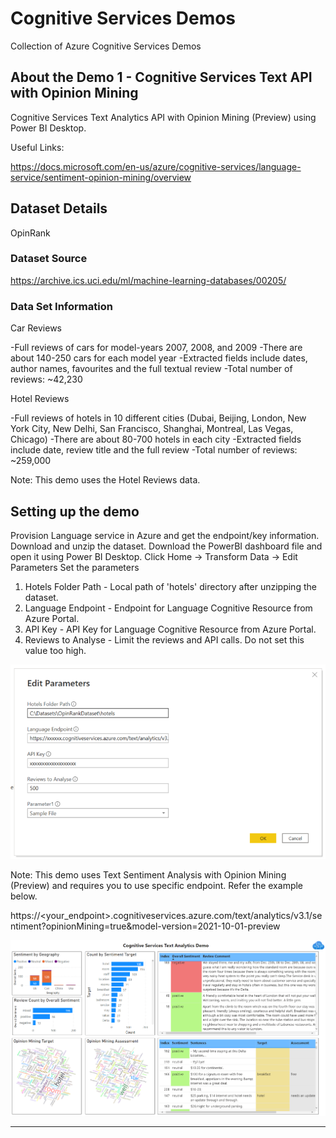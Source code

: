 # Cognitive Services Demos
Collection of Azure Cognitive Services Demos

## About the Demo 1 - Cognitive Services Text API with Opinion Mining

Cognitive Services Text Analytics API with Opinion Mining (Preview) using Power BI Desktop.

Useful Links:

https://docs.microsoft.com/en-us/azure/cognitive-services/language-service/sentiment-opinion-mining/overview

## Dataset Details

OpinRank

### Dataset Source

https://archive.ics.uci.edu/ml/machine-learning-databases/00205/

### Data Set Information

Car Reviews

-Full reviews of cars for model-years 2007, 2008, and 2009
-There are about 140-250 cars for each model year
-Extracted fields include dates, author names, favourites and the full textual review
-Total number of reviews: ~42,230

Hotel Reviews 

-Full reviews of hotels in 10 different cities (Dubai, Beijing, London, New York City, New Delhi, San Francisco, Shanghai, Montreal, Las Vegas, Chicago)
-There are about 80-700 hotels in each city
-Extracted fields include date, review title and the full review
-Total number of reviews: ~259,000

Note: This demo uses the Hotel Reviews data. 

## Setting up the demo

Provision Language service in Azure and get the endpoint/key information.
Download and unzip the dataset.
Download the PowerBI dashboard file and open it using Power BI Desktop.
Click Home -> Transform Data -> Edit Parameters
Set the parameters

1) Hotels Folder Path - Local path of 'hotels' directory after unzipping the dataset.
2) Language Endpoint - Endpoint for Language Cognitive Resource from Azure Portal.
3) API Key - API Key for Language Cognitive Resource from Azure Portal.
4) Reviews to Analyse - Limit the reviews and API calls. Do not set this value too high.

![Screenshot](./images/Demo_Setup.png)

Note: This demo uses Text Sentiment Analysis with Opinion Mining (Preview) and requires you to use specific endpoint. Refer the example below.

https://<your_endpoint>.cognitiveservices.azure.com/text/analytics/v3.1/sentiment?opinionMining=true&model-version=2021-10-01-preview

![Screenshot](./images/sample_output1.png)

-------------------------------------------------------------------------